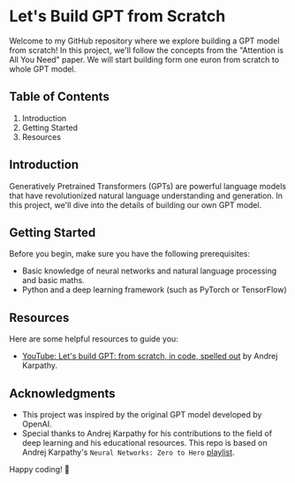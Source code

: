 # Let's Build GPT from Scratch

Welcome to my GitHub repository where we explore building a GPT model from scratch! In this project, we'll follow the concepts from the "Attention is All You Need" paper.
We will start building form one euron from scratch to whole GPT model.

## Table of Contents
1. Introduction
2. Getting Started
3. Resources

## Introduction
Generatively Pretrained Transformers (GPTs) are powerful language models that have revolutionized natural language understanding and generation. In this project, we'll dive into the details of building our own GPT model.

## Getting Started
Before you begin, make sure you have the following prerequisites:
- Basic knowledge of neural networks and natural language processing and basic maths.
- Python and a deep learning framework (such as PyTorch or TensorFlow)


## Resources
Here are some helpful resources to guide you:
- [YouTube: Let's build GPT: from scratch, in code, spelled out](https://www.youtube.com/watch?v=kCc8FmEb1nY) by Andrej Karpathy.

## Acknowledgments

- This project was inspired by the original GPT model developed by OpenAI.
- Special thanks to Andrej Karpathy for his contributions to the field of deep learning and his educational resources. This repo is based on Andrej Karpathy's `Neural Networks: Zero to Hero` [playlist](https://www.youtube.com/playlist?list=PLAqhIrjkxbuWI23v9cThsA9GvCAUhRvKZ).


 Happy coding! 🚀
